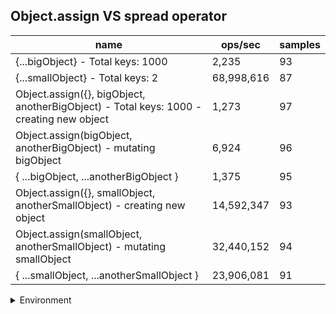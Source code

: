 ## Object.assign VS spread operator

|name|ops/sec|samples|
|-|-|-|
|{...bigObject} - Total keys: 1000|2,235|93|
|{...smallObject} - Total keys: 2|68,998,616|87|
|Object.assign({}, bigObject, anotherBigObject) - Total keys: 1000 - creating new object|1,273|97|
|Object.assign(bigObject, anotherBigObject) - mutating bigObject|6,924|96|
|{ ...bigObject, ...anotherBigObject }|1,375|95|
|Object.assign({}, smallObject, anotherSmallObject) - creating new object|14,592,347|93|
|Object.assign(smallObject, anotherSmallObject) - mutating smallObject|32,440,152|94|
|{ ...smallObject, ...anotherSmallObject }|23,906,081|91|


<details>
<summary>Environment</summary>

* __Machine:__ linux x64 | 4 vCPUs | 15.2GB Mem
* __Run:__ Sat May 04 2024 00:53:56 GMT+0000 (Coordinated Universal Time)
</details>

<!--
{"environment":{"platform":"linux","arch":"x64","cpus":4,"totalMemory":15.245216369628906},"benchmarks":[{"name":"{...bigObject} - Total keys: 1000","opsSec":2234.7197958543156,"samples":3},{"name":"{...smallObject} - Total keys: 2","opsSec":68998615.86676298,"samples":5},{"name":"Object.assign({}, bigObject, anotherBigObject) - Total keys: 1000 - creating new object","opsSec":1272.8204720039175,"samples":3},{"name":"Object.assign(bigObject, anotherBigObject) - mutating bigObject","opsSec":6924.086692547205,"samples":3},{"name":"{ ...bigObject, ...anotherBigObject }","opsSec":1374.6528912293004,"samples":4},{"name":"Object.assign({}, smallObject, anotherSmallObject) - creating new object","opsSec":14592346.889102219,"samples":4},{"name":"Object.assign(smallObject, anotherSmallObject) - mutating smallObject","opsSec":32440152.167070486,"samples":6},{"name":"{ ...smallObject, ...anotherSmallObject }","opsSec":23906081.02882122,"samples":4}]}-->
